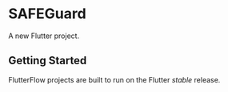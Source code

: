 # SAFEGuard

A new Flutter project.

## Getting Started

FlutterFlow projects are built to run on the Flutter _stable_ release.
